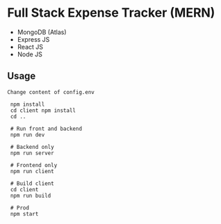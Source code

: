# Full Stack Expense Tracker (MERN)

- MongoDB (Atlas)
- Express JS
- React JS
- Node JS


## Usage

```
Change content of config.env
```

```
 npm install
 cd client npm install
 cd ..
 
 # Run front and backend
 npm run dev
 
 # Backend only
 npm run server
 
 # Frontend only
 npm run client
 
 # Build client
 cd client
 npm run build
 
 # Prod
 npm start
```
